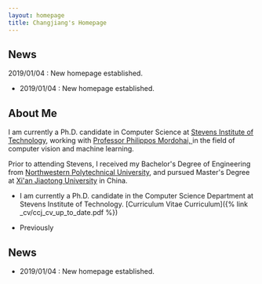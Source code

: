 ```yaml
---
layout: homepage 
title: Changjiang's Homepage
---
```


## News

2019/01/04 : New homepage established.

- 2019/01/04 : New homepage established.

## About Me

I am currently a Ph.D. candidate in Computer Science at <a href = "http://www.stevens.edu" target = "_blank"> Stevens Institute of Technology</a>, 
working with <a href = "https://www.cs.stevens.edu/~mordohai/index.html" target = "_blank"> Professor Philippos Mordohai, </a> 
in the field of computer vision and machine learning.

Prior to attending Stevens, I received my Bachelor's Degree of Engineering from <a href = "http://www.nwpu.edu.cn/" target = "_blank"> Northwestern Polytechnical University</a>, 
and pursued Master's Degree at <a href = "http://www.xjtu.edu.cn" target = "_blank">Xi'an Jiaotong University</a> in China. 

- I am currently a Ph.D. candidate in the Computer Science Department at Stevens Institute of Technology. [Curriculum Vitae Curriculum]({% link _cv/ccj_cv_up_to_date.pdf %})

- Previously 

## News

- 2019/01/04 : New homepage established.
